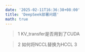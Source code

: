 ```yaml
---
date: '2025-02-11T16:36:38+08:00'
title: 'DeepSeek部署问题'
math: true
---
```

> 1 KV_transfer是否用到了CUDA


> 2 如何将NCCL替换为HCCL
> 3 